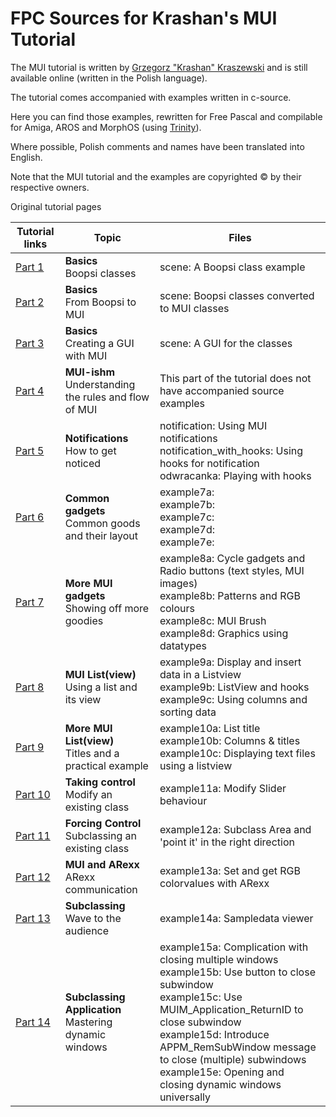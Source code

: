 
FPC Sources for Krashan's MUI Tutorial
======================================

The MUI tutorial is written by [Grzegorz "Krashan" Kraszewski](http://github.com/grzegorz-kraszewski) and is still 
available online (written in the Polish language).

The tutorial comes accompanied with examples written in c-source.

Here you can find those examples, rewritten for Free Pascal and compilable
for Amiga, AROS and MorphOS (using [Trinity](https://github.com/magorium/fpc-triforce/tree/master/Base/Trinity)).

Where possible, Polish comments and names have been translated into English.

Note that the MUI tutorial and the examples are copyrighted :copyright: by their respective 
owners.

 Original tutorial pages                                                     

| Tutorial links                                               | Topic        | Files         |
| ------------------------------------------------------------ | ------------ | ------------- |
| [Part 1](http://www.ppa.pl/programy/kurs-mui-czesc-1.html)   | **Basics**<br>Boopsi classes | scene: A Boopsi class example |
| [Part 2](http://www.ppa.pl/programy/kurs-mui-czesc-2.html)   | **Basics**<br>From Boopsi to MUI | scene: Boopsi classes converted to MUI classes |
| [Part 3](http://www.ppa.pl/programy/kurs-mui-czesc-3.html)   | **Basics**<br>Creating a GUI with MUI | scene: A GUI for the classes |
| [Part 4](http://www.ppa.pl/programy/kurs-mui-czesc-4.html)   | **MUI-ishm**<br>Understanding the rules and flow of MUI| This part of the tutorial does not have accompanied source examples |
| [Part 5](http://www.ppa.pl/programy/kurs-mui-czesc-5.html)   | **Notifications**<br>How to get noticed | notification: Using MUI notifications<br>notification_with_hooks: Using hooks for notification<br>odwracanka: Playing with hooks |
| [Part 6](http://www.ppa.pl/programy/kurs-mui-czesc-6.html)   | **Common gadgets**<br>Common goods and their layout | example7a: <br>example7b: <br>example7c: <br>example7d: <br>example7e: |
| [Part 7](http://www.ppa.pl/programy/kurs-mui-czesc-7.html)   | **More MUI gadgets**<br>Showing off more goodies | example8a: Cycle gadgets and Radio buttons (text styles, MUI images)<br>example8b: Patterns and RGB colours<br>example8c: MUI Brush<br>example8d: Graphics using datatypes |
| [Part 8](http://www.ppa.pl/programy/kurs-mui-czesc-8.html)   | **MUI List(view)**<br>Using a list and its view | example9a: Display and insert data in a Listview<br>example9b: ListView and hooks<br>example9c: Using columns and sorting data |
| [Part 9](http://www.ppa.pl/programy/kurs-mui-czesc-9.html)   | **More MUI List(view)**<br>Titles and a practical example | example10a: List title<br>example10b: Columns & titles<br>example10c: Displaying text files using a listview |
| [Part 10](http://www.ppa.pl/programy/kurs-mui-czesc-10.html) | **Taking control**<br>Modify an existing class | example11a: Modify Slider behaviour |
| [Part 11](http://www.ppa.pl/programy/kurs-mui-czesc-11.html) | **Forcing Control**<br>Subclassing an existing class | example12a: Subclass Area and 'point it' in the right direction |
| [Part 12](http://www.ppa.pl/programy/kurs-mui-czesc-12.html) | **MUI and ARexx**<br>ARexx communication | example13a: Set and get RGB colorvalues with ARexx |
| [Part 13](http://www.ppa.pl/programy/kurs-mui-czesc-13.html) | **Subclassing**<br>Wave to the audience | example14a: Sampledata viewer |
| [Part 14](http://www.ppa.pl/programy/kurs-mui-czesc-14.html) | **Subclassing Application**<br>Mastering dynamic windows | example15a: Complication with closing multiple windows<br>example15b: Use button to close subwindow<br>example15c: Use MUIM_Application_ReturnID to close subwindow<br>example15d: Introduce APPM_RemSubWindow message to close (multiple) subwindows<br>example15e: Opening and closing dynamic windows universally |

